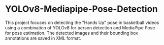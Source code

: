 # YOLOv8-Mediapipe-Pose-Detection

This project focuses on detecting the "Hands Up" pose in basketball videos using a combination of YOLOv8 for person detection and MediaPipe Pose for pose estimation. The detected images and their bounding box annotations are saved in XML format.
